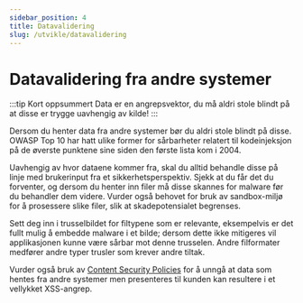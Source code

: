 ```yaml
---
sidebar_position: 4
title: Datavalidering
slug: /utvikle/datavalidering
---
```

# Datavalidering fra andre systemer
:::tip Kort oppsummert
Data er en angrepsvektor, du må aldri stole blindt på at disse er trygge uavhengig av kilde!
:::

Dersom du henter data fra andre systemer bør du aldri stole blindt på disse. OWASP Top 10 har hatt ulike former for sårbarheter relatert til kodeinjeksjon på de øverste punktene sine siden den første lista kom i 2004. 

Uavhengig av hvor dataene kommer fra, skal du alltid behandle disse på linje med brukerinput fra et sikkerhetsperspektiv. Sjekk at du får det du forventer, og dersom du henter inn filer må disse skannes for malware før du behandler dem videre. Vurder også behovet for bruk av sandbox-miljø for å prosessere slike filer, slik at skadepotensialet begrenses. 

Sett deg inn i trusselbildet for filtypene som er relevante, eksempelvis er det fullt mulig å embedde malware i et bilde; dersom dette ikke mitigeres vil applikasjonen kunne være sårbar mot denne trusselen. Andre filformater medfører andre typer trusler som krever andre tiltak. 

Vurder også bruk av [Content Security Policies](https://en.wikipedia.org/wiki/Content_Security_Policy) for å unngå at data som hentes fra andre systemer men presenteres til kunden kan resultere i et vellykket XSS-angrep.


